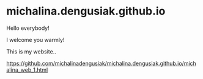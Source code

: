 # michalina.dengusiak.github.io
Hello everybody!

I welcome you warmly!

This is my website..

https://github.com/michalinadengusiak/michalina.dengusiak.github.io/michalina_web_1.html

    
      
